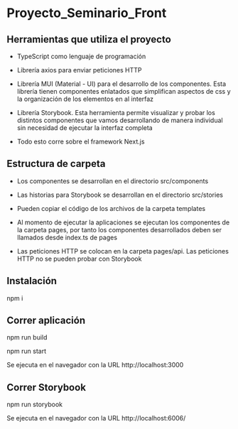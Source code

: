 # Proyecto_Seminario_Front

## Herramientas que utiliza el proyecto 
- TypeScript como lenguaje de programación

- Librería axios para enviar peticiones HTTP

- Librería MUI (Material - UI) para el desarrollo de los componentes. Esta librería tienen componentes enlatados que simplifican aspectos de css y la organización de los elementos en al interfaz

- Librería Storybook. Esta herramienta permite visualizar y probar los distintos componentes que vamos desarrollando de manera individual sin necesidad de ejecutar la interfaz completa

- Todo esto corre sobre el framework Next.js

## Estructura de carpeta
- Los componentes se desarrollan en el directorio src/components

- Las historias para Storybook se desarrollan en el directorio src/stories

- Pueden copiar el código de los archivos de la carpeta templates

- Al momento de ejecutar la aplicaciones se ejecutan los componentes de la carpeta pages, por tanto los componentes desarrollados deben ser llamados desde index.ts de pages

- Las peticiones HTTP se colocan en la carpeta pages/api. Las peticiones HTTP no se pueden probar con Storybook

## Instalación
npm i

## Correr aplicación
npm run build

npm run start

Se ejecuta en el navegador con la URL http://localhost:3000

## Correr Storybook
npm run storybook

Se ejecuta en el navegador con la URL http://localhost:6006/



